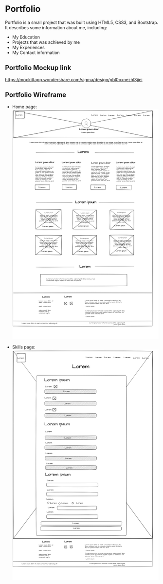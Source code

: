 # Portfolio

Portfolio is a small project that was built using HTML5, CSS3, and Bootstrap. It describes some information about me, 
including:

* My Education
* Projects that was achieved by me
* My Experiences
* My Contact information 

## Portfolio Mockup link
https://mockittapp.wondershare.com/sigma/design/pbl0oxnezhl3jiei

## Portfolio Wireframe
* Home page:
![CHEES!](./images/Wireframe-Home.png)


* Skills page:
![CHEES!](./images/Wireframe-Skills.png)